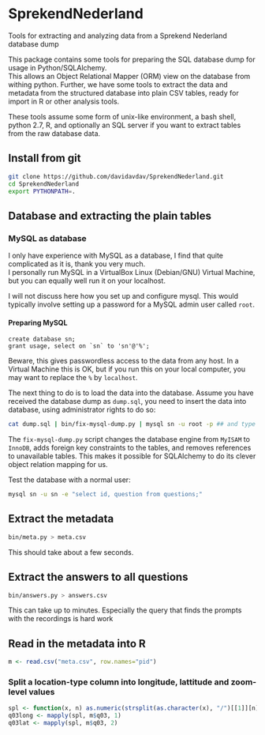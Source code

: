 # SprekendNederland
Tools for extracting and analyzing data from a Sprekend Nederland database dump

This package contains some tools for preparing the SQL database dump for usage in Python/SQLAlchemy.  
This allows an Object Relational Mapper (ORM) view on the database from withing python.  Further, we
have some tools to extract the data and metadata from the structured database into plain CSV tables, 
ready for import in R or other analysis tools. 

These tools assume some form of unix-like environment, a bash shell, python 2.7, R, and optionally an SQL server 
if you want to extract tables from the raw database data. 

## Install from git

```sh
git clone https://github.com/davidavdav/SprekendNederland.git
cd SprekendNederland
export PYTHONPATH=.
```

## Database and extracting the plain tables

### MySQL as database

I only have experience with MySQL as a database, I find that quite complicated as it is, thank you very much.  
I personally run MySQL in a VirtualBox Linux (Debian/GNU) Virtual Machine, but you can equally well run it on your
localhost.  

I will not discuss here how you set up and configure mysql.  This would typically involve setting up a password for a 
MySQL admin user called `root`. 

#### Preparing MySQL

```mysql
create database sn;
grant usage, select on `sn` to 'sn'@'%';
```
Beware, this gives passwordless access to the data from any host.  In a Virtual Machine this is OK, but if you run this
on your local computer, you may want to replace the `%` by `localhost`.

The next thing to do is to load the data into the database.  Assume you have received the database dump as `dump.sql`, you
need to insert the data into database, using administrator rights to do so:

```sh
cat dump.sql | bin/fix-mysql-dump.py | mysql sn -u root -p ## and type password
```
The `fix-mysql-dump.py` script changes the database engine from `MyISAM` to `InnoDB`, adds foreign key constraints to the tables, 
and removes references to unavailable tables.  This makes it possible for SQLAlchemy to do its clever object relation mapping 
for us.  

Test the database with a normal user:
```sh
mysql sn -u sn -e "select id, question from questions;"
```

## Extract the metadata

```sh
bin/meta.py > meta.csv
```
This should take about a few seconds.

## Extract the answers to all questions
```sh 
bin/answers.py > answers.csv
```
This can take up to minutes.  Especially the query that finds the prompts with the recordings is hard work

## Read in the metadata into R
```R
m <- read.csv("meta.csv", row.names="pid")
```

### Split a location-type column into longitude, lattitude and zoom-level values
```R
spl <- function(x, n) as.numeric(strsplit(as.character(x), "/")[[1]][n]) ## sorry about this
q03long <- mapply(spl, m$q03, 1)
q03lat <- mapply(spl, m$q03, 2)
```

